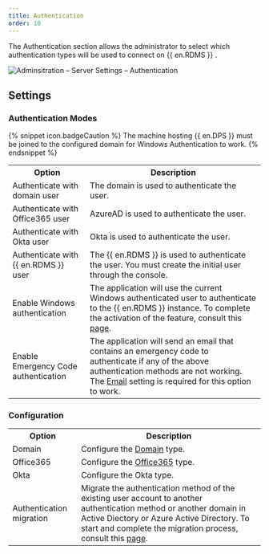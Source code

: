```yaml
---
title: Authentication
order: 10
---
```

The Authentication section allows the administrator to select which authentication types will be used to connect on {{ en.RDMS }} .  

![Adminsitration – Server Settings – Authentication](/img/en/server/ServerOp8100.png)

## Settings 
### Authentication Modes 
{% snippet icon.badgeCaution %} 
The machine hosting {{ en.DPS }} must be joined to the configured domain for Windows Authentication to work. 
{% endsnippet %}
 
<table>
	<tr>
		<th>
Option 
		</th>
		<th>
Description 
		</th>
	</tr>
	<tr>
		<td>
Authenticate with domain user 
		</td>
		<td>
The domain is used to authenticate the user. 
		</td>
	</tr>
	<tr>
		<td>
Authenticate with Office365 user 
		</td>
		<td>
AzureAD is used to authenticate the user. 
		</td>
	</tr>
		<tr>
		<td>
Authenticate with Okta user 
		</td>
		<td>
Okta is used to authenticate the user. 
		</td>
	</tr>
	<tr>
		<td>
Authenticate with {{ en.RDMS }} user 
		</td>
		<td>
The {{ en.RDMS }} is used to authenticate the user. You must create the initial user through the console. 
		</td>
	</tr>
	<tr>
		<td>
Enable Windows authentication 
		</td>
		<td>
The application will use the current Windows authenticated user to authenticate to the {{ en.RDMS }} instance. To complete the activation of the feature, consult this <a href="/kb/devolutions-server/how-to-articles/configure-windows-authentication/" target="_blank">page</a>. 
		</td>
	</tr>
		<tr>
		<td>
Enable Emergency Code authentication 
		</td>
		<td>
The application will send an email that contains an emergency code to authenticate if any of the above authentication methods are not working. The <a href="/server/web-interface/administration/configuration/server-settings/general/email/" target="_blank">Email</a> setting is required for this option to work. 
		</td>
	</tr>
</table>

### Configuration 
<table>
	<tr>
		<th>
Option 
		</th>
		<th>
Description 
		</th>
	</tr>
	<tr>
		<td>
Domain 
		</td>
		<td>
Configure the <a href="/server/web-interface/administration/configuration/server-settings/general/authentication/domain/" target="_blank">Domain</a> type. 
		</td>
	</tr>
	<tr>
		<td>
Office365 
		</td>
		<td>
Configure the <a href="/server/web-interface/administration/configuration/server-settings/general/authentication/office-365/" target="_blank">Office365</a> type. 
		</td>
	</tr>
	<tr>
		<td>
Okta 
		</td>
		<td>
Configure the Okta type. 
		</td>
	</tr>
	<tr>
		<td>
Authentication migration 
		</td>
		<td>
Migrate the authentication method of the existing user account to another authentication method or another domain in Active Diectory or Azure Active Directory. To start and complete the migration process, consult this <a href="/kb/devolutions-server/how-to-articles/configure-windows-authentication/" target="_blank">page</a>.
		</td>
	</tr>
</table>



